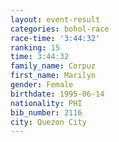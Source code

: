 ```yaml
---
layout: event-result 
categories: bohol-race 
race-time: '3:44:32'
ranking: 15
time: 3:44:32
family_name: Corpuz
first_name: Marilyn
gender: Female
birthdate: 1995-06-14
nationality: PHI
bib_number: 2116
city: Quezon City
---
```

